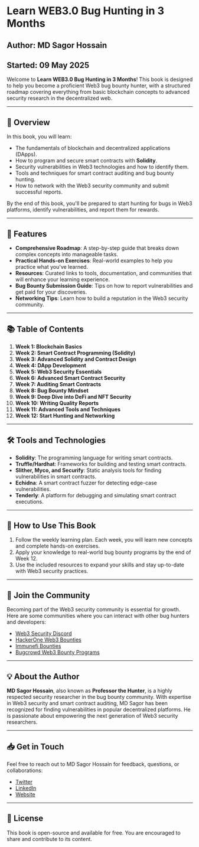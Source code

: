 # Learn WEB3.0 Bug Hunting in 3 Months

## Author: MD Sagor Hossain
## Started: 09 May 2025

Welcome to **Learn WEB3.0 Bug Hunting in 3 Months**! This book is designed to help you become a proficient Web3 bug bounty hunter, with a structured roadmap covering everything from basic blockchain concepts to advanced security research in the decentralized web.

---

## 📘 Overview

In this book, you will learn:

- The fundamentals of blockchain and decentralized applications (DApps).
- How to program and secure smart contracts with **Solidity**.
- Security vulnerabilities in Web3 technologies and how to identify them.
- Tools and techniques for smart contract auditing and bug bounty hunting.
- How to network with the Web3 security community and submit successful reports.

By the end of this book, you'll be prepared to start hunting for bugs in Web3 platforms, identify vulnerabilities, and report them for rewards.

---

## 🚀 Features

- **Comprehensive Roadmap**: A step-by-step guide that breaks down complex concepts into manageable tasks.
- **Practical Hands-on Exercises**: Real-world examples to help you practice what you've learned.
- **Resources**: Curated links to tools, documentation, and communities that will enhance your learning experience.
- **Bug Bounty Submission Guide**: Tips on how to report vulnerabilities and get paid for your discoveries.
- **Networking Tips**: Learn how to build a reputation in the Web3 security community.

---

## 📚 Table of Contents

1. **Week 1: Blockchain Basics**
2. **Week 2: Smart Contract Programming (Solidity)**
3. **Week 3: Advanced Solidity and Contract Design**
4. **Week 4: DApp Development**
5. **Week 5: Web3 Security Essentials**
6. **Week 6: Advanced Smart Contract Security**
7. **Week 7: Auditing Smart Contracts**
8. **Week 8: Bug Bounty Mindset**
9. **Week 9: Deep Dive into DeFi and NFT Security**
10. **Week 10: Writing Quality Reports**
11. **Week 11: Advanced Tools and Techniques**
12. **Week 12: Start Hunting and Networking**

---

## 🛠️ Tools and Technologies

- **Solidity**: The programming language for writing smart contracts.
- **Truffle/Hardhat**: Frameworks for building and testing smart contracts.
- **Slither, Myco, and Securify**: Static analysis tools for finding vulnerabilities in smart contracts.
- **Echidna**: A smart contract fuzzer for detecting edge-case vulnerabilities.
- **Tenderly**: A platform for debugging and simulating smart contract executions.

---

## 📝 How to Use This Book

1. Follow the weekly learning plan. Each week, you will learn new concepts and complete hands-on exercises.
2. Apply your knowledge to real-world bug bounty programs by the end of Week 12.
3. Use the included resources to expand your skills and stay up-to-date with Web3 security practices.

---

## 👥 Join the Community

Becoming part of the Web3 security community is essential for growth. Here are some communities where you can interact with other bug hunters and developers:

- [Web3 Security Discord](https://discord.com/invite/web3security)
- [HackerOne Web3 Bounties](https://www.hackerone.com/bug-bounty-programs/web3)
- [Immunefi Bounties](https://immunefi.com/)
- [Bugcrowd Web3 Bounty Programs](https://www.bugcrowd.com/web3-bug-bounty/)

---

## 💡 About the Author

**MD Sagor Hossain**, also known as **Professor the Hunter**, is a highly respected security researcher in the bug bounty community. With expertise in Web3 security and smart contract auditing, MD Sagor has been recognized for finding vulnerabilities in popular decentralized platforms. He is passionate about empowering the next generation of Web3 security researchers.

---

## 📥 Get in Touch

Feel free to reach out to MD Sagor Hossain for feedback, questions, or collaborations:

- [Twitter](https://twitter.com/bughuntar)
- [LinkedIn](https://www.linkedin.com/in/SoftwareDeveloperSagor)
- [Website](https://bughuntar.com)

---

## 📝 License

This book is open-source and available for free. You are encouraged to share and contribute to its content.
